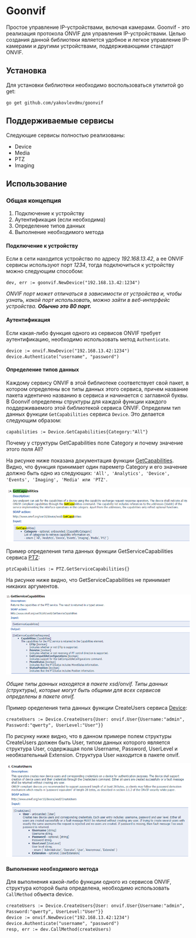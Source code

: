 # Goonvif
Простое управление IP-устройствами, включая камерами. Goonvif - это реализация протокола ONVIF для управления IP-устройствами. Целью создания данной библиотеки является удобное и легкое управление IP-камерами и другими устройствами, поддерживающими стандарт ONVIF.

## Установка
Для установки библиотеки необходимо воспользоваться утилитой go get:
```
go get github.com/yakovlevdmv/goonvif
```
## Поддерживаемые сервисы
Следующие сервисы полностью реализованы:
- Device
- Media
- PTZ
- Imaging

## Использование

### Общая концепция
1) Подключение к устройству
2) Аутентификация (если необходима)
3) Определение типов данных
4) Выполнение необходимого метода

#### Подключение к устройству
Если в сети находится устройство по адресу *192.168.13.42*, а ее ONVIF сервисы используют порт *1234*, тогда подключиться к устройству можно следующим способом:
```
dev, err := goonvif.NewDevice("192.168.13.42:1234")
```

*ONVIF порт может отличаться в зависимости от устройства и, чтобы узнать, какой порт использовать, можно зайти в веб-интерфейс устройства. **Обычно это 80 порт.***

#### Аутентификация
Если какая-либо функция одного из сервисов ONVIF требует аутентификацию, необходимо использовать метод `Authenticate`.
```
device := onvif.NewDevice("192.168.13.42:1234")
device.Authenticate("username", "password")
```

#### Определение типов данных
Каждому сервису ONVIF в этой библиотеке соответствует свой пакет, в котором определены все типы данных этого сервиса, причем название пакета идентично названию в сервиса и начинается с заглавной буквы.
В Goonvif определены структуры для каждой функции каждого поддерживаемого этой библиотекой сервиса ONVIF.
Определим тип данных функции `GetCapabilities` сервиса `Device`. Это делается следующим образом:
```
capabilities := Device.GetCapabilities{Category:"All"}
```
Почему у структуры GetCapabilities поле Category и почему значение этого поля All?

На рисунке ниже показана документация функции [GetCapabilities](https://www.onvif.org/ver10/device/wsdl/devicemgmt.wsdl). Видно, что функция принимает один пареметр Category и его значение должно быть одно из следующих:  `'All', 'Analytics', 'Device', 'Events', 'Imaging', 'Media' или 'PTZ'`. 

![Device GetCapabilities](img/exmp_GetCapabilities.png)

Пример определения типа данных функции GetServiceCapabilities сервиса [PTZ](https://www.onvif.org/ver20/ptz/wsdl/ptz.wsdl):
```
ptzCapabilities := PTZ.GetServiceCapabilities{}
```
На рисунке ниже видно, что GetServiceCapabilities не принимает никаких аргументов. 

![PTZ GetServiceCapabilities](img/GetServiceCapabilities.png)

*Общие типы данных находятся в пакете xsd/onvif. Типы данных (структуры), которые могут быть общими для всех сервисов определены в пакете onvif.*

Пример оределения типа данных функции CreateUsers сервиса [Device](https://www.onvif.org/ver10/device/wsdl/devicemgmt.wsdl):
```
createUsers := Device.CreateUsers{User: onvif.User{Username:"admin", Password:"qwerty", UserLevel:"User"}}
```

По рисунку ниже видно, что в данном примере полем структуры CreateUsers должен быть User, типом данных которого является структура User, содержащая поля Username, Password, UserLevel и необязательный Extension. Структура User находится в пакете onvif.

![Device CreateUsers](img/exmp_CreateUsers.png)

#### Выполнение необходимого метода
Для выполнения какой-либо функции одного из сервисов ONVIF, структура которой была определена, необходимо использовать `CallMethod` объекта device.
```
createUsers := Device.CreateUsers{User: onvif.User{Username:"admin", Password:"qwerty", UserLevel:"User"}}
device := onvif.NewDevice("192.168.13.42:1234")
device.Authenticate("username", "password")
resp, err := dev.CallMethod(createUsers)
```
